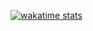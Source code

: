 [![wakatime stats](https://github-readme-stats.vercel.app/api/wakatime?username=@b0fa754d-5136-4183-9e58-5be0b3b3a244)](https://github.com/anuraghazra/github-readme-stats)

<!--
**djolesusername/djolesusername** is a ✨ _special_ ✨ repository because its `README.md` (this file) appears on your GitHub profile.

Here are some ideas to get you started:

- 🔭 I’m currently working on ...
- 🌱 I’m currently learning ...
- 👯 I’m looking to collaborate on ...
- 🤔 I’m looking for help with ...
- 💬 Ask me about ...
- 📫 How to reach me: ...
- 😄 Pronouns: ...
- ⚡ Fun fact: ...
-->
